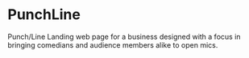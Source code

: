 # PunchLine
Punch/Line
Landing web page for a business designed with a focus in bringing comedians and audience members alike to open mics.
